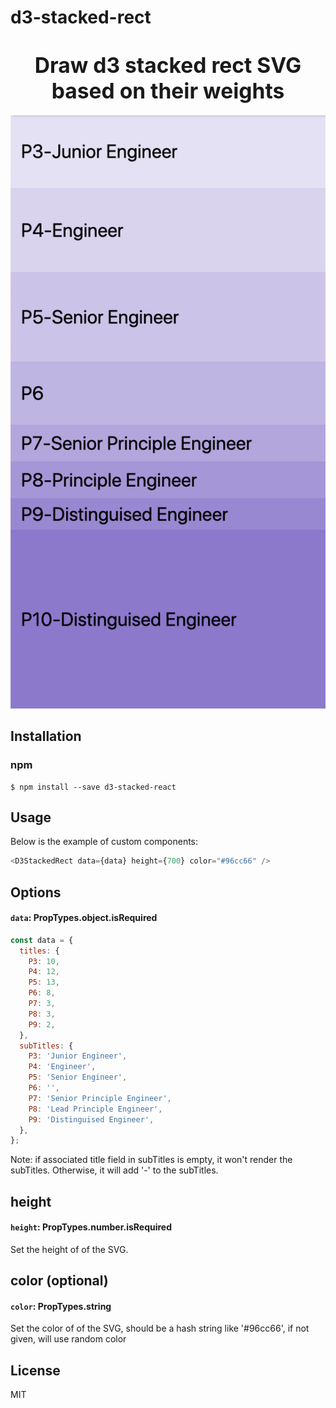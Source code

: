 # d3-stacked-rect

<big><h1 align="center"> Draw d3 stacked rect SVG based on their weights</h1></big>

![d3 stacked rect](example/example.png)

## Installation

### npm

```
$ npm install --save d3-stacked-react
```

## Usage

Below is the example of custom components:

```js
<D3StackedRect data={data} height={700} color="#96cc66" />
```

## Options

#### `data`: PropTypes.object.isRequired

```js
const data = {
  titles: {
    P3: 10,
    P4: 12,
    P5: 13,
    P6: 8,
    P7: 3,
    P8: 3,
    P9: 2,
  },
  subTitles: {
    P3: 'Junior Engineer',
    P4: 'Engineer',
    P5: 'Senior Engineer',
    P6: '',
    P7: 'Senior Principle Engineer',
    P8: 'Lead Principle Engineer',
    P9: 'Distinguised Engineer',
  },
};
```

Note: if associated title field in subTitles is empty, it won't render the subTitles. Otherwise, it will add '-' to the subTitles.

## height

#### `height`: PropTypes.number.isRequired

Set the height of of the SVG.

## color (optional)

#### `color`: PropTypes.string

Set the color of of the SVG, should be a hash string like '#96cc66', if not given, will use random color

## License

MIT
